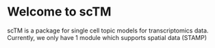 # Welcome to scTM

scTM is a package for single cell topic models for transcriptomics data. Currently, we only have 1 module which supports spatial data (STAMP)
